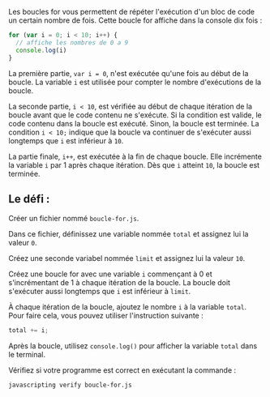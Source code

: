Les boucles for vous permettent de répéter l'exécution d'un bloc de code un certain nombre de fois. Cette boucle for affiche dans la console dix fois :

```js
for (var i = 0; i < 10; i++) {
  // affiche les nombres de 0 a 9
  console.log(i)
}
```

La première partie, `var i = 0`, n'est exécutée qu'une fois au début de la boucle. La variable `i` est utilisée pour compter le nombre d'exécutions de la boucle.

La seconde partie, `i < 10`, est vérifiée au début de chaque itération de la boucle avant que le code contenu ne s'exécute. Si la condition est valide, le code contenu dans la boucle est exécuté. Sinon, la boucle est terminée. La condition `i < 10;` indique que la boucle va continuer de s'exécuter aussi longtemps que `i` est inférieur à `10`.

La partie finale, `i++`, est exécutée à la fin de chaque boucle. Elle incrémente la variable `i` par 1 après chaque itération. Dès que `i` atteint `10`, la boucle est terminée.

## Le défi :

Créer un fichier nommé `boucle-for.js`.

Dans ce fichier, définissez une variable nommée `total` et assignez lui la valeur `0`.

Créez une seconde variabel nommée `limit` et assignez lui la valeur `10`.

Créez une boucle for avec une variable `i` commençant à 0 et s'incrémentant de 1 à chaque itération de la boucle. La boucle doit s'exécuter aussi longtemps que `i` est inférieur à `limit`.

À chaque itération de la boucle, ajoutez le nombre `i` à la variable `total`. Pour faire cela, vous pouvez utiliser l'instruction suivante :

```js
total += i;
```

Après la boucle, utilisez `console.log()` pour afficher la variable `total` dans le terminal.

Vérifiez si votre programme est correct en exécutant la commande :

```bash
javascripting verify boucle-for.js
```
